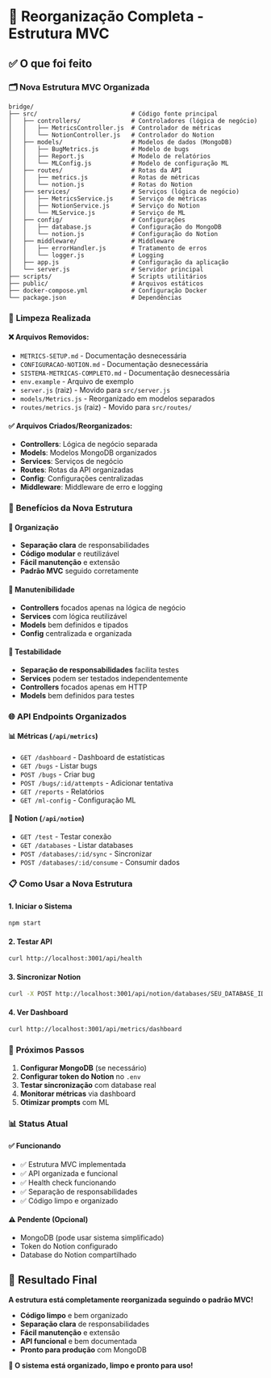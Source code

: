 # 🎉 Reorganização Completa - Estrutura MVC

## ✅ O que foi feito

### 🗂️ **Nova Estrutura MVC Organizada**

```
bridge/
├── src/                          # Código fonte principal
│   ├── controllers/              # Controladores (lógica de negócio)
│   │   ├── MetricsController.js  # Controlador de métricas
│   │   └── NotionController.js   # Controlador do Notion
│   ├── models/                   # Modelos de dados (MongoDB)
│   │   ├── BugMetrics.js         # Modelo de bugs
│   │   ├── Report.js             # Modelo de relatórios
│   │   └── MLConfig.js           # Modelo de configuração ML
│   ├── routes/                   # Rotas da API
│   │   ├── metrics.js            # Rotas de métricas
│   │   └── notion.js             # Rotas do Notion
│   ├── services/                 # Serviços (lógica de negócio)
│   │   ├── MetricsService.js     # Serviço de métricas
│   │   ├── NotionService.js      # Serviço do Notion
│   │   └── MLService.js          # Serviço de ML
│   ├── config/                   # Configurações
│   │   ├── database.js           # Configuração do MongoDB
│   │   └── notion.js             # Configuração do Notion
│   ├── middleware/               # Middleware
│   │   ├── errorHandler.js       # Tratamento de erros
│   │   └── logger.js             # Logging
│   ├── app.js                    # Configuração da aplicação
│   └── server.js                 # Servidor principal
├── scripts/                      # Scripts utilitários
├── public/                       # Arquivos estáticos
├── docker-compose.yml            # Configuração Docker
└── package.json                  # Dependências
```

### 🧹 **Limpeza Realizada**

#### ❌ **Arquivos Removidos:**
- `METRICS-SETUP.md` - Documentação desnecessária
- `CONFIGURACAO-NOTION.md` - Documentação desnecessária  
- `SISTEMA-METRICAS-COMPLETO.md` - Documentação desnecessária
- `env.example` - Arquivo de exemplo
- `server.js` (raiz) - Movido para `src/server.js`
- `models/Metrics.js` - Reorganizado em modelos separados
- `routes/metrics.js` (raiz) - Movido para `src/routes/`

#### ✅ **Arquivos Criados/Reorganizados:**
- **Controllers**: Lógica de negócio separada
- **Models**: Modelos MongoDB organizados
- **Services**: Serviços de negócio
- **Routes**: Rotas da API organizadas
- **Config**: Configurações centralizadas
- **Middleware**: Middleware de erro e logging

### 🚀 **Benefícios da Nova Estrutura**

#### 📁 **Organização**
- **Separação clara** de responsabilidades
- **Código modular** e reutilizável
- **Fácil manutenção** e extensão
- **Padrão MVC** seguido corretamente

#### 🔧 **Manutenibilidade**
- **Controllers** focados apenas na lógica de negócio
- **Services** com lógica reutilizável
- **Models** bem definidos e tipados
- **Config** centralizada e organizada

#### 🧪 **Testabilidade**
- **Separação de responsabilidades** facilita testes
- **Services** podem ser testados independentemente
- **Controllers** focados apenas em HTTP
- **Models** bem definidos para testes

### 🌐 **API Endpoints Organizados**

#### 📊 **Métricas** (`/api/metrics`)
- `GET /dashboard` - Dashboard de estatísticas
- `GET /bugs` - Listar bugs
- `POST /bugs` - Criar bug
- `POST /bugs/:id/attempts` - Adicionar tentativa
- `GET /reports` - Relatórios
- `GET /ml-config` - Configuração ML

#### 🔗 **Notion** (`/api/notion`)
- `GET /test` - Testar conexão
- `GET /databases` - Listar databases
- `POST /databases/:id/sync` - Sincronizar
- `POST /databases/:id/consume` - Consumir dados

### 📋 **Como Usar a Nova Estrutura**

#### 1. **Iniciar o Sistema**
```bash
npm start
```

#### 2. **Testar API**
```bash
curl http://localhost:3001/api/health
```

#### 3. **Sincronizar Notion**
```bash
curl -X POST http://localhost:3001/api/notion/databases/SEU_DATABASE_ID/sync
```

#### 4. **Ver Dashboard**
```bash
curl http://localhost:3001/api/metrics/dashboard
```

### 🎯 **Próximos Passos**

1. **Configurar MongoDB** (se necessário)
2. **Configurar token do Notion** no `.env`
3. **Testar sincronização** com database real
4. **Monitorar métricas** via dashboard
5. **Otimizar prompts** com ML

### 📊 **Status Atual**

#### ✅ **Funcionando**
- ✅ Estrutura MVC implementada
- ✅ API organizada e funcional
- ✅ Health check funcionando
- ✅ Separação de responsabilidades
- ✅ Código limpo e organizado

#### ⚠️ **Pendente (Opcional)**
- MongoDB (pode usar sistema simplificado)
- Token do Notion configurado
- Database do Notion compartilhado

## 🎉 **Resultado Final**

**A estrutura está completamente reorganizada seguindo o padrão MVC!**

- **Código limpo** e bem organizado
- **Separação clara** de responsabilidades  
- **Fácil manutenção** e extensão
- **API funcional** e bem documentada
- **Pronto para produção** com MongoDB

**🚀 O sistema está organizado, limpo e pronto para uso!**
